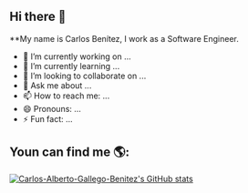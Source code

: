 ## Hi there 👋


**My name is Carlos Benítez, I work as a Software Engineer.


- 🔭 I’m currently working on ...
- 🌱 I’m currently learning ...
- 👯 I’m looking to collaborate on ...
- 💬 Ask me about ...
- 📫 How to reach me: ...
- 😄 Pronouns: ...
- ⚡ Fun fact: ...


## Youn can find me 🌎:

[![Carlos-Alberto-Gallego-Benitez's GitHub stats](https://github-readme-stats.vercel.app/api?username=Carlos-Alberto-Gallego-Benitez)](https://github.com/Carlos-Alberto-Gallego-Benitez/github-readme-stats)
